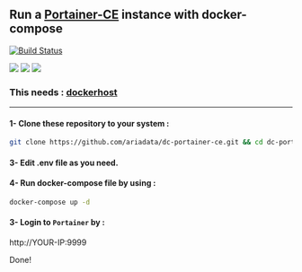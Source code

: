 ## Run a [Portainer-CE](https://www.portainer.io/) instance with docker-compose
[![Build Status](https://raw.githubusercontent.com/ariadata/ariadata-files/main/public-assets/images/ariadata_logo.png)](https://ariadata.co)

![](https://img.shields.io/github/stars/ariadata/dc-portainer-ce.svg)
![](https://img.shields.io/github/watchers/ariadata/dc-portainer-ce.svg)
![](https://img.shields.io/github/forks/ariadata/dc-portainer-ce.svg)

### This needs : [dockerhost](https://github.com/ariadata/dockerhost-sh)

---
#### 1- Clone these repository to your system :
```sh
git clone https://github.com/ariadata/dc-portainer-ce.git && cd dc-portainer-ce && rm -rf .git
```
#### 3- Edit .env file as you need.

#### 4- Run docker-compose file by using :
```sh
docker-compose up -d
```
#### 3- Login to `Portainer` by :
http://YOUR-IP:9999


Done!
